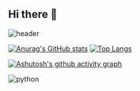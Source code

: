 ## Hi there 👋

![header](https://capsule-render.vercel.app/api?type=venom&color=gradient&height=200&text=Hello%Mungio%Github👋&fontcolor=FFFFFF0&animation=twinkling&stroke=000000)

[![Anurag's GitHub stats](https://github-readme-stats.vercel.app/api?username=mun-gio&count_private=true&show_icons=true&theme=dark&width=40)](https://github.com/anuraghazra/github-readme-stats)
[![Top Langs](https://github-readme-stats.vercel.app/api/top-langs/?username=mun-gio&layout=compact&theme=dark)](https://github.com/anuraghazra/github-readme-stats)

[![Ashutosh's github activity graph](https://github-readme-activity-graph.vercel.app/graph?username=mun-gio&theme=react-dark)](https://github.com/ashutosh00710/github-readme-activity-graph)

![python](https://img.shields.io/badge/python-3670A0?style=for-the-badge&logo=python&logoColor=ffdd54)
